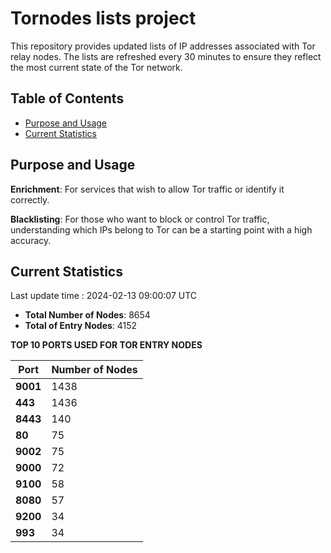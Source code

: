 # Tornodes lists project

This repository provides updated lists of IP addresses associated with Tor relay nodes. The lists are refreshed every 30 minutes to ensure they reflect the most current state of the Tor network.

## Table of Contents

- [Purpose and Usage](#purpose-and-usage)
- [Current Statistics](#current-statistics)


## Purpose and Usage

**Enrichment**: For services that wish to allow Tor traffic or identify it correctly.

**Blacklisting**: For those who want to block or control Tor traffic, understanding which IPs belong to Tor can be a starting point with a high accuracy.

## Current Statistics

Last update time : 2024-02-13 09:00:07 UTC

- **Total Number of Nodes**: 8654
- **Total of Entry Nodes**: 4152

**TOP 10 PORTS USED FOR TOR ENTRY NODES**

| **Port** | **Number of Nodes** |
|------|-----------------|
| **9001**   | 1438  |
| **443**   | 1436  |
| **8443**   | 140  |
| **80**   | 75  |
| **9002**   | 75  |
| **9000**   | 72  |
| **9100**   | 58  |
| **8080**   | 57  |
| **9200**   | 34  |
| **993**   | 34  |

